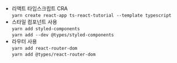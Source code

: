 - 리액트 타입스크립트 CRA <br />
```yarn create react-app ts-react-tutorial --template typescript```
- 스타일 컴포넌트 사용  <br />
```yarn add styled-components``` <br />
```yarn add --dev @types/styled-components```
- 라우터 사용  <br />
```yarn add react-router-dom``` <br />
```yarn add @types/react-router-dom```
